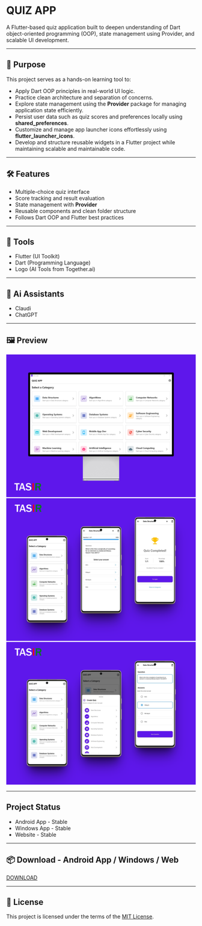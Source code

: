 # QUIZ APP

A Flutter-based quiz application built to deepen understanding of Dart object-oriented programming (OOP), state management using Provider, and scalable UI development.

---

## 🧠 Purpose

This project serves as a hands-on learning tool to:

- Apply Dart OOP principles in real-world UI logic.
- Practice clean architecture and separation of concerns.
- Explore state management using the **Provider** package for managing application state efficiently.
- Persist user data such as quiz scores and preferences locally using **shared_preferences**.
- Customize and manage app launcher icons effortlessly using **flutter_launcher_icons**.
- Develop and structure reusable widgets in a Flutter project while maintaining scalable and maintainable code.

---

## 🛠️ Features

- Multiple-choice quiz interface
- Score tracking and result evaluation
- State management with **Provider**
- Reusable components and clean folder structure
- Follows Dart OOP and Flutter best practices


---

## 🧰 Tools

- Flutter (UI Toolkit)
- Dart    (Programming Language)
- Logo    (AI Tools from Together.ai)

---

## 🤖 Ai Assistants

- Claudi
- ChatGPT

---

## 🖼️ Preview

![Screenshot 1](doc/presentation/image1.png)
![Screenshot 2](doc/presentation/image2.png)
![Screenshot 3](doc/presentation/image3.png)

---

## Project Status

- Android App - Stable
- Windows App - Stable
- Website     - Stable

---

## 📦 Download - Android App / Windows / Web

[DOWNLOAD](doc/applications/)

---

## 📄 License

This project is licensed under the terms of the [MIT License](doc/README.md).